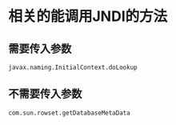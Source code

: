 # 相关的能调用JNDI的方法

## 需要传入参数

```
javax.naming.InitialContext.doLookup
```

## 不需要传入参数

```
com.sun.rowset.getDatabaseMetaData
```


